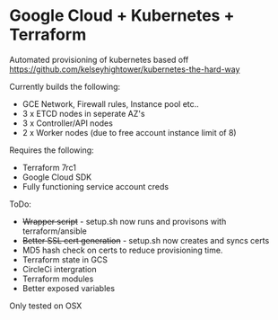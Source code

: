 # Google Cloud + Kubernetes + Terraform 
 
Automated provisioning of kubernetes based off https://github.com/kelseyhightower/kubernetes-the-hard-way

Currently builds the following:
* GCE Network, Firewall rules, Instance pool etc..
* 3 x ETCD nodes in seperate AZ's
* 3 x Controller/API nodes 
* 2 x Worker nodes (due to free account instance limit of 8)

Requires the following: 
* Terraform 7rc1 
* Google Cloud SDK
* Fully functioning service account creds

ToDo:
* ~~Wrapper script~~ - setup.sh now runs and provisons with terraform/ansible
* ~~Better SSL cert generation~~ - setup.sh now creates and syncs certs
* MD5 hash check on certs to reduce provisioning time.
* Terraform state in GCS
* CircleCi intergration
* Terraform modules
* Better exposed variables

Only tested on OSX
